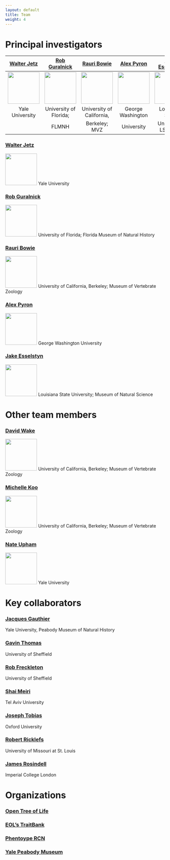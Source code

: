 ```yaml
---
layout: default
title: Team
weight: 4
---
```

# Principal investigators #

| [Walter Jetz](http://jetzlab.yale.edu/people/walter-jetz)  | [Rob Guralnick](https://sites.google.com/site/robgur/)  | [Rauri Bowie](https://ib.berkeley.edu/labs/bowie/about_rauri.html)  |[Alex Pyron](https://biology.columbian.gwu.edu/r-alexander-pyron)   | [Jake Esselstyn](http://www.museum.lsu.edu/esselstyn/)  |
|:----: |:----: |:----: |:----: |:----: |
| <img src="http://vertlife.github.io/images/Walter.jpg" height="100" />  | <img src="http://vertlife.github.io/images/Rob.png" height="100" />  | <img src="http://vertlife.github.io/images/Rauri.JPG" height="100" />  | <img src="http://vertlife.github.io/images/Alex.jpg" height="100" />  | <img src="http://vertlife.github.io/images/Jake.png" height="100" />  |
| Yale University  | University of Florida; | University of California,  | George Washington  | Louisiana State  |
|   | FLMNH  | Berkeley; MVZ  | University  | University; LSUMNS  |

### [Walter Jetz](http://jetzlab.yale.edu/people/walter-jetz)
<img src="http://vertlife.github.io/images/Walter.jpg" height="100" />
Yale University

### [Rob Guralnick](https://sites.google.com/site/robgur/)
<img src="http://vertlife.github.io/images/Rob.png" height="100" />
University of Florida; Florida Museum of Natural History

### [Rauri Bowie](https://ib.berkeley.edu/labs/bowie/about_rauri.html)
<img src="http://vertlife.github.io/images/Rauri.JPG" height="100" />
University of California, Berkeley; Museum of Vertebrate Zoology

### [Alex Pyron](https://biology.columbian.gwu.edu/r-alexander-pyron)
<img src="http://vertlife.github.io/images/Alex.jpg" height="100" />
George Washington University

### [Jake Esselstyn](http://www.museum.lsu.edu/esselstyn/)
<img src="http://vertlife.github.io/images/Jake.png" height="100" />
Louisiana State University; Museum of Natural Science

# Other team members #

### [David Wake](https://ib.berkeley.edu/labs/wake/wakelab.htm)
<img src="http://vertlife.github.io/images/DBW.jpg" height="100" />
University of California, Berkeley; Museum of Vertebrate Zoology

### [Michelle Koo](http://mvz.berkeley.edu/Informatics_Lab.html)
<img src="http://vertlife.github.io/images/Michelle.jpg" height="100" />
University of California, Berkeley; Museum of Vertebrate Zoology

### [Nate Upham](http://jetzlab.yale.edu/people/nathan-upham)
<img src="http://vertlife.github.io/images/Nate.jpg" height="100" />
Yale University

# Key collaborators #

### [Jacques Gauthier](http://peabody.yale.edu/collections/vertebrate-paleontology/jacques-gauthier)
Yale University, Peabody Museum of Natural History

### [Gavin Thomas](https://www.shef.ac.uk/aps/staff-and-students/acadstaff/thomas)
University of Sheffield

### [Rob Freckleton](https://www.shef.ac.uk/aps/staff-and-students/acadstaff/freckleton)
University of Sheffield

### [Shai Meiri](http://shaimeirilab.weebly.com/)
Tel Aviv University

### [Joseph Tobias](http://www.zoo.ox.ac.uk/people/view/tobias_j.htm)
Oxford University

### [Robert Ricklefs](http://www.umsl.edu/~ricklefsr/)
University of Missouri at St. Louis

### [James Rosindell](http://www.imperial.ac.uk/people/j.rosindell)
Imperial College London

# Organizations #

### [Open Tree of Life](http://blog.opentreeoflife.org/)

### [EOL’s TraitBank](http://eol.org/info/516)

### [Phentoype RCN](http://www.phenotypercn.org/)

### [Yale Peabody Museum](http://peabody.yale.edu/)
